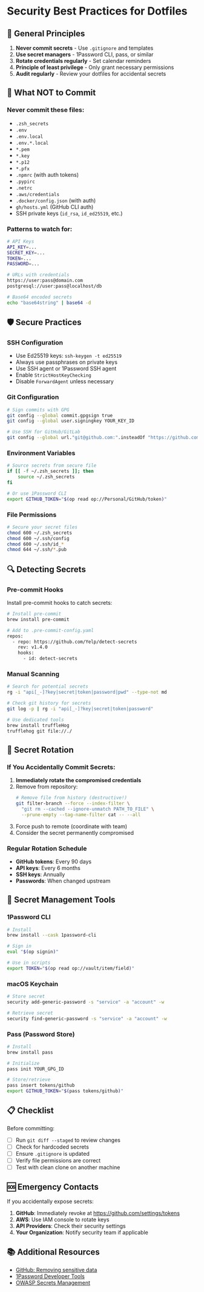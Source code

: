 # Security Best Practices for Dotfiles

## 🔐 General Principles

1. **Never commit secrets** - Use `.gitignore` and templates
2. **Use secret managers** - 1Password CLI, pass, or similar
3. **Rotate credentials regularly** - Set calendar reminders
4. **Principle of least privilege** - Only grant necessary permissions
5. **Audit regularly** - Review your dotfiles for accidental secrets

## 🚫 What NOT to Commit

### Never commit these files:
- `.zsh_secrets`
- `.env`
- `.env.local`
- `.env.*.local`
- `*.pem`
- `*.key`
- `*.p12`
- `*.pfx`
- `.npmrc` (with auth tokens)
- `.pypirc`
- `.netrc`
- `.aws/credentials`
- `.docker/config.json` (with auth)
- `gh/hosts.yml` (GitHub CLI auth)
- SSH private keys (`id_rsa`, `id_ed25519`, etc.)

### Patterns to watch for:
```bash
# API Keys
API_KEY=...
SECRET_KEY=...
TOKEN=...
PASSWORD=...

# URLs with credentials
https://user:pass@domain.com
postgresql://user:pass@localhost/db

# Base64 encoded secrets
echo "base64string" | base64 -d
```

## 🛡️ Secure Practices

### SSH Configuration
- Use Ed25519 keys: `ssh-keygen -t ed25519`
- Always use passphrases on private keys
- Use SSH agent or 1Password SSH agent
- Enable `StrictHostKeyChecking`
- Disable `ForwardAgent` unless necessary

### Git Configuration
```bash
# Sign commits with GPG
git config --global commit.gpgsign true
git config --global user.signingkey YOUR_KEY_ID

# Use SSH for GitHub/GitLab
git config --global url."git@github.com:".insteadOf "https://github.com/"
```

### Environment Variables
```bash
# Source secrets from secure file
if [[ -f ~/.zsh_secrets ]]; then
    source ~/.zsh_secrets
fi

# Or use 1Password CLI
export GITHUB_TOKEN="$(op read op://Personal/GitHub/token)"
```

### File Permissions
```bash
# Secure your secret files
chmod 600 ~/.zsh_secrets
chmod 600 ~/.ssh/config
chmod 600 ~/.ssh/id_*
chmod 644 ~/.ssh/*.pub
```

## 🔍 Detecting Secrets

### Pre-commit Hooks
Install pre-commit hooks to catch secrets:
```bash
# Install pre-commit
brew install pre-commit

# Add to .pre-commit-config.yaml
repos:
  - repo: https://github.com/Yelp/detect-secrets
    rev: v1.4.0
    hooks:
      - id: detect-secrets
```

### Manual Scanning
```bash
# Search for potential secrets
rg -i "api[_-]?key|secret|token|password|pwd" --type-not md

# Check git history for secrets
git log -p | rg -i "api[_-]?key|secret|token|password"

# Use dedicated tools
brew install truffleHog
trufflehog git file://./
```

## 🔄 Secret Rotation

### If You Accidentally Commit Secrets:
1. **Immediately rotate the compromised credentials**
2. Remove from repository:
   ```bash
   # Remove file from history (destructive!)
   git filter-branch --force --index-filter \
     "git rm --cached --ignore-unmatch PATH_TO_FILE" \
     --prune-empty --tag-name-filter cat -- --all
   ```
3. Force push to remote (coordinate with team)
4. Consider the secret permanently compromised

### Regular Rotation Schedule
- **GitHub tokens**: Every 90 days
- **API keys**: Every 6 months
- **SSH keys**: Annually
- **Passwords**: When changed upstream

## 🔑 Secret Management Tools

### 1Password CLI
```bash
# Install
brew install --cask 1password-cli

# Sign in
eval "$(op signin)"

# Use in scripts
export TOKEN="$(op read op://vault/item/field)"
```

### macOS Keychain
```bash
# Store secret
security add-generic-password -s "service" -a "account" -w

# Retrieve secret
security find-generic-password -s "service" -a "account" -w
```

### Pass (Password Store)
```bash
# Install
brew install pass

# Initialize
pass init YOUR_GPG_ID

# Store/retrieve
pass insert tokens/github
export GITHUB_TOKEN="$(pass tokens/github)"
```

## 📋 Checklist

Before committing:
- [ ] Run `git diff --staged` to review changes
- [ ] Check for hardcoded secrets
- [ ] Ensure `.gitignore` is updated
- [ ] Verify file permissions are correct
- [ ] Test with clean clone on another machine

## 🆘 Emergency Contacts

If you accidentally expose secrets:
1. **GitHub**: Immediately revoke at https://github.com/settings/tokens
2. **AWS**: Use IAM console to rotate keys
3. **API Providers**: Check their security settings
4. **Your Organization**: Notify security team if applicable

## 📚 Additional Resources

- [GitHub: Removing sensitive data](https://docs.github.com/en/authentication/keeping-your-account-and-data-secure/removing-sensitive-data-from-a-repository)
- [1Password Developer Tools](https://developer.1password.com/)
- [OWASP Secrets Management](https://cheatsheetseries.owasp.org/cheatsheets/Secrets_Management_Cheat_Sheet.html)
